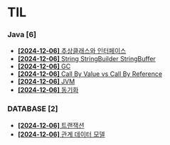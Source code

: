 # TIL
 
### Java [6]
- [**[2024-12-06]**  추상클래스와 인터페이스](https://github.com/A-lass/TIL/blob/main/Java/추상클래스와_인터페이스.md)
- [**[2024-12-06]**  String StringBuilder StringBuffer](https://github.com/A-lass/TIL/blob/main/Java/String_StringBuilder_StringBuffer.md)
- [**[2024-12-06]**  GC](https://github.com/A-lass/TIL/blob/main/Java/GC.md)
- [**[2024-12-06]**  Call By Value vs Call By Reference](https://github.com/A-lass/TIL/blob/main/Java/Call_By_Value_vs_Call_By_Reference.md)
- [**[2024-12-06]**  JVM](https://github.com/A-lass/TIL/blob/main/Java/JVM.md)
- [**[2024-12-06]**  동기화](https://github.com/A-lass/TIL/blob/main/Java/동기화.md)
### DATABASE [2]
- [**[2024-12-06]**  트랜잭션](https://github.com/A-lass/TIL/blob/main/DATABASE/트랜잭션.md)
- [**[2024-12-06]**  관계 데이터 모델](https://github.com/A-lass/TIL/blob/main/DATABASE/관계_데이터_모델.md)
